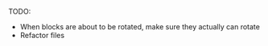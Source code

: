 TODO: 
	<ul>
		<li>When blocks are about to be rotated, make sure they actually can rotate</li>
		<li>Refactor files</li>
	</ul>
